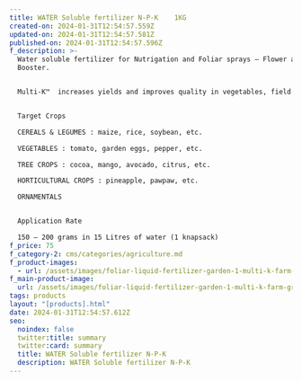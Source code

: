 ```yaml
---
title: WATER Soluble fertilizer N-P-K    1KG
created-on: 2024-01-31T12:54:57.559Z
updated-on: 2024-01-31T12:54:57.581Z
published-on: 2024-01-31T12:54:57.596Z
f_description: >-
  Water soluble fertilizer for Nutrigation and Foliar sprays – Flower and Fruit
  Booster.


  Multi-K™  increases yields and improves quality in vegetables, field crops, fruit trees and flowers.


  Target Crops

  CEREALS & LEGUMES : maize, rice, soybean, etc.

  VEGETABLES : tomato, garden eggs, pepper, etc.

  TREE CROPS : cocoa, mango, avocado, citrus, etc.

  HORTICULTURAL CROPS : pineapple, pawpaw, etc.

  ORNAMENTALS


  Application Rate

  150 – 200 grams in 15 Litres of water (1 knapsack)
f_price: 75
f_category-2: cms/categories/agriculture.md
f_product-images:
  - url: /assets/images/foliar-liquid-fertilizer-garden-1-multi-k-farm-green-house-gotogh.com-ghana-accra.jpg
f_main-product-image:
  url: /assets/images/foliar-liquid-fertilizer-garden-1-multi-k-farm-green-house-gotogh.com-ghana-accra.jpg
tags: products
layout: "[products].html"
date: 2024-01-31T12:54:57.612Z
seo:
  noindex: false
  twitter:title: summary
  twitter:card: summary
  title: WATER Soluble fertilizer N-P-K
  description: WATER Soluble fertilizer N-P-K
---
```

